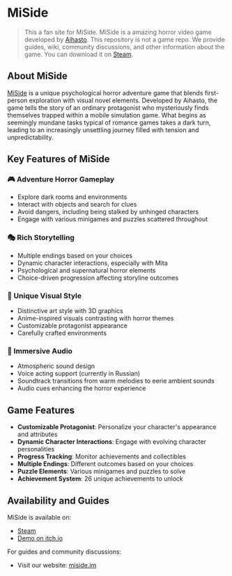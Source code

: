 # MiSide

> This a fan site for MiSide. MiSide is a amazing horror video game developed by [Aihasto](https://aihasto.itch.io/miside). This repository is not a game repo. We provide guides, wiki, community discussions, and other information about the game. You can download it on [Steam](https://store.steampowered.com/app/2527500/MiSide/).

## About MiSide

[MiSide](https://miside.im) is a unique psychological horror adventure game that blends first-person exploration with visual novel elements. Developed by Aihasto, the game tells the story of an ordinary protagonist who mysteriously finds themselves trapped within a mobile simulation game. What begins as seemingly mundane tasks typical of romance games takes a dark turn, leading to an increasingly unsettling journey filled with tension and unpredictability.

## Key Features of MiSide

### 🎮 Adventure Horror Gameplay
- Explore dark rooms and environments
- Interact with objects and search for clues
- Avoid dangers, including being stalked by unhinged characters
- Engage with various minigames and puzzles scattered throughout

### 🎭 Rich Storytelling
- Multiple endings based on your choices
- Dynamic character interactions, especially with Mita
- Psychological and supernatural horror elements
- Choice-driven progression affecting storyline outcomes

### 🎨 Unique Visual Style
- Distinctive art style with 3D graphics
- Anime-inspired visuals contrasting with horror themes
- Customizable protagonist appearance
- Carefully crafted environments

### 🎵 Immersive Audio
- Atmospheric sound design
- Voice acting support (currently in Russian)
- Soundtrack transitions from warm melodies to eerie ambient sounds
- Audio cues enhancing the horror experience

## Game Features

- **Customizable Protagonist**: Personalize your character's appearance and attributes
- **Dynamic Character Interactions**: Engage with evolving character personalities
- **Progress Tracking**: Monitor achievements and collectibles
- **Multiple Endings**: Different outcomes based on your choices
- **Puzzle Elements**: Various minigames and puzzles to solve
- **Achievement System**: 26 unique achievements to unlock

## Availability and Guides

MiSide is available on:
- [Steam](https://store.steampowered.com/app/2527500/MiSide/)
- [Demo on itch.io](https://aihasto.itch.io/miside)

For guides and community discussions:
- Visit our website: [miside.im](https://miside.im)

